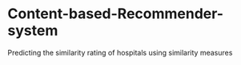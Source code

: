 # Content-based-Recommender-system
Predicting the similarity rating of hospitals using similarity measures
